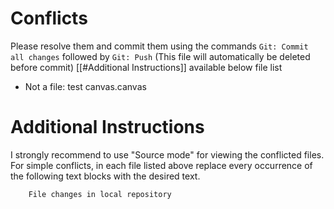 # Conflicts
Please resolve them and commit them using the commands `Git: Commit all changes` followed by `Git: Push`
(This file will automatically be deleted before commit)
[[#Additional Instructions]] available below file list

- Not a file: test canvas.canvas

# Additional Instructions
I strongly recommend to use "Source mode" for viewing the conflicted files. For simple conflicts, in each file listed above replace every occurrence of the following text blocks with the desired text.

```diff
    File changes in local repository
```